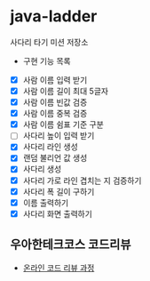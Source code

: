 # java-ladder

사다리 타기 미션 저장소

- 구현 기능 목록
- [x] 사람 이름 입력 받기
- [x] 사람 이름 길이 최대 5글자
- [x] 사람 이름 빈값 검증
- [x] 사람 이름 중복 검증
- [x] 사람 이름 쉼표 기준 구분
- [ ] 사다리 높이 입력 받기
- [x] 사다리 라인 생성
- [x] 랜덤 불리언 값 생성
- [x] 사다리 생성
- [x] 사다리 가로 라인 겹치는 지 검증하기
- [x] 사다리 폭 길이 구하기
- [x] 이름 출력하기
- [x] 사다리 화면 출력하기

## 우아한테크코스 코드리뷰

- [온라인 코드 리뷰 과정](https://github.com/woowacourse/woowacourse-docs/blob/master/maincourse/README.md)
